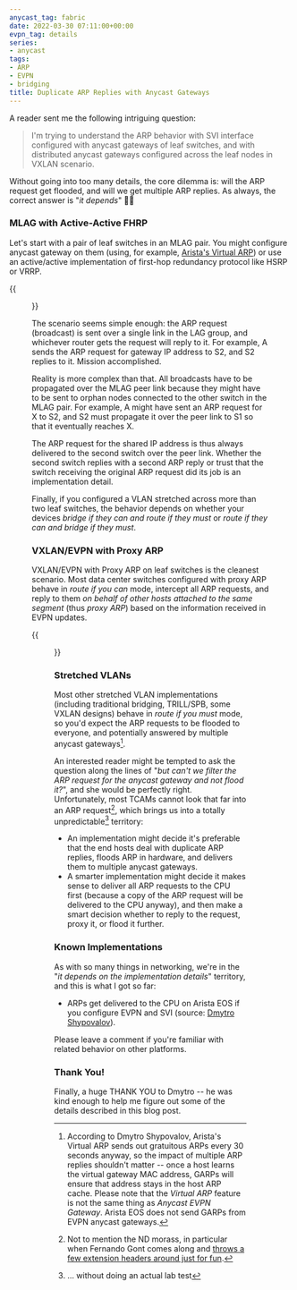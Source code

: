 ```yaml
---
anycast_tag: fabric
date: 2022-03-30 07:11:00+00:00
evpn_tag: details
series:
- anycast
tags:
- ARP
- EVPN
- bridging
title: Duplicate ARP Replies with Anycast Gateways
---
```

A reader sent me the following intriguing question:

> I'm trying to understand the ARP behavior with SVI interface configured with anycast gateways of leaf switches, and with distributed anycast gateways configured across the leaf nodes in VXLAN scenario.

Without going into too many details, the core dilemma is: will the ARP request get flooded, and will we get multiple ARP replies. As always, the correct answer is "_it depends_" 🤷‍♂️
<!--more-->
### MLAG with Active-Active FHRP

Let's start with a pair of leaf switches in an MLAG pair. You might configure anycast gateway on them (using, for example, [Arista's Virtual ARP](/2013/06/arista-eos-virtual-arp-varp-behind.html)) or use an active/active implementation of first-hop redundancy protocol like HSRP or VRRP.

{{<figure src="/2022/03/MLAG-architecture.jpg">}}

The scenario seems simple enough: the ARP request (broadcast) is sent over a single link in the LAG group, and whichever router gets the request will reply to it. For example, A sends the ARP request for gateway IP address to S2, and S2 replies to it. Mission accomplished.

Reality is more complex than that. All broadcasts have to be propagated over the MLAG peer link because they might have to be sent to orphan nodes connected to the other switch in the MLAG pair. For example, A might have sent an ARP request for X to S2, and S2 must propagate it over the peer link to S1 so that it eventually reaches X.

The ARP request for the shared IP address is thus always delivered to the second switch over the peer link. Whether the second switch replies with a second ARP reply or trust that the switch receiving the original ARP request did its job is an implementation detail.

Finally, if you configured a VLAN stretched across more than two leaf switches, the behavior depends on whether your devices *bridge if they can and route if they must* or *route if they can and bridge if they must*.

### VXLAN/EVPN with Proxy ARP

VXLAN/EVPN with Proxy ARP on leaf switches is the cleanest scenario. Most data center switches configured with proxy ARP behave in *route if you can* mode, intercept all ARP requests, and reply to them *on behalf of other hosts attached to the same segment* (thus *proxy ARP*) based on the information received in EVPN updates.

{{<figure src="/2022/03/EVPN-anycast-leaf.jpg">}}

### Stretched VLANs

Most other stretched VLAN implementations (including traditional  bridging, TRILL/SPB, some VXLAN designs) behave in *route if you must* mode, so you'd expect the ARP requests to be flooded to everyone, and potentially answered by multiple anycast gateways[^GARP].

[^GARP]: According to Dmytro Shypovalov, Arista's Virtual ARP sends out gratuitous ARPs every 30 seconds anyway, so the impact of multiple ARP replies shouldn't matter -- once a host learns the virtual gateway MAC address, GARPs will ensure that address stays in the host ARP cache. Please note that the *Virtual ARP* feature is not the same thing as *Anycast EVPN Gateway*. Arista EOS does not send GARPs from EVPN anycast gateways.

An interested reader might be tempted to ask the question along the lines of "_but can't we filter the ARP request for the anycast gateway and not flood it?_", and she would be perfectly right. Unfortunately, most TCAMs cannot look that far into an ARP request[^FG], which brings us into a totally unpredictable[^LT] territory:

* An implementation might decide it's preferable that the end hosts deal with duplicate ARP replies, floods ARP in hardware, and delivers them to multiple anycast gateways.
* A smarter implementation might decide it makes sense to deliver all ARP requests to the CPU first (because a copy of the ARP request will be delivered to the CPU anyway), and then make a smart decision whether to reply to the request, proxy it, or flood it further.

### Known Implementations

As with so many things in networking, we're in the "_it depends on the implementation details_" territory, and this is what I got so far:

* ARPs get delivered to the CPU on Arista EOS if you configure EVPN and SVI (source: [Dmytro Shypovalov](https://www.linkedin.com/in/dmytro-shypovalov-573aab58/?originalSubdomain=ua)).

Please leave a comment if you're familiar with related behavior on other platforms.

### Thank You!

Finally, a huge THANK YOU to Dmytro -- he was kind enough to help me figure out some of the details described in this blog post.

[^LT]: ... without doing an actual lab test

[^FG]: Not to mention the ND morass, in particular when Fernando Gont comes along and [throws a few extension headers around just for fun](https://www.rfc-editor.org/rfc/rfc7113.html).
